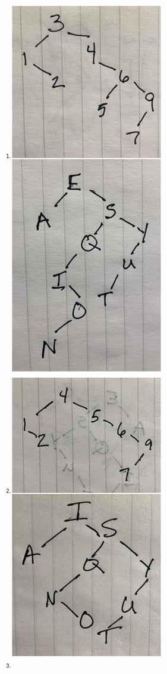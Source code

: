 1.  ![numbers](numbers.jpg)
    ![letters](letters.jpg)

2.  ![numbers after removing root node](numbersRemove.jpg)
    ![letters after removing root node](lettersRemove.jpg)

3.  